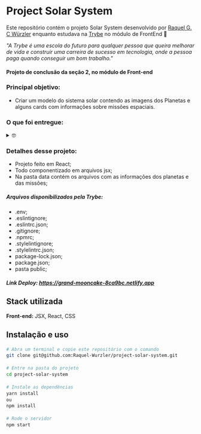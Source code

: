 # Project Solar System

Este repositório contém o projeto Solar System desenvolvido por [Raquel G. C Würzler](https://www.linkedin.com/in/raquel-c-wurzler/) enquanto estudava na [Trybe](https://www.betrybe.com/) no módulo de FrontEnd :rocket:

_"A Trybe é uma escola do futuro para qualquer pessoa que queira melhorar de vida e construir uma carreira de sucesso em tecnologia, onde a pessoa paga quando conseguir um bom trabalho."_

#### Projeto de conclusão da seção 2, no módulo de Front-end

### Principal objetivo:
* Criar um modelo do sistema solar contendo as imagens dos Planetas e alguns cards com informações sobre missões espaciais.

### O que foi entregue:
<details>
  <summary>🤓</summary>
  <img height="450em" width="800px" src="./src/images/ImagemTela.png"/>

  <br />
</details>

### Detalhes desse projeto:
* Projeto feito em React;
* Todo componentizado em arquivos jsx;
* Na pasta data contém os arquivos com as informações dos planetas e das missões;


##### Arquivos disponibilizados pela Trybe:
* .env;
* .eslintignore;
* .eslintrc.json;
* .gitignore;
* .npmrc;
* .stylelintignore;
* .stylelintrc.json;
* package-lock.json;
* package.json;
* pasta public;

##### Link Deploy: https://grand-mooncake-8ca9bc.netlify.app

## Stack utilizada

**Front-end:** JSX, React, CSS

## Instalação e uso

```bash
# Abra um terminal e copie este repositório com o comando
git clone git@github.com:Raquel-Wurzler/project-solar-system.git

# Entre na pasta do projeto 
cd project-solar-system

# Instale as dependências
yarn install
ou 
npm install

# Rode o servidor
npm start

```
